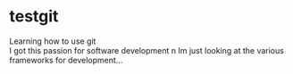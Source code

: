 testgit
=======

Learning how to use git<br/>
I got this passion for software development n Im just looking at the 
various frameworks for development...

